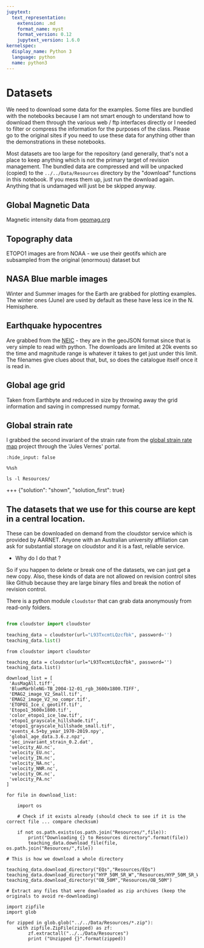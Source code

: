 ```yaml
---
jupytext:
  text_representation:
    extension: .md
    format_name: myst
    format_version: 0.12
    jupytext_version: 1.6.0
kernelspec:
  display_name: Python 3
  language: python
  name: python3
---
```


# Datasets

We need to download some data for the examples. Some files are bundled with the notebooks because I am not smart enough to understand how to download them through the various web / ftp interfaces directly or I needed to filter or compress the information for the purposes of the class. Please go to the original sites if you need to use these data for anything other than the demonstrations in these notebooks.

Most datasets are too large for the repository (and generally, that's not a place to keep anything which is not the primary target of revision management. The bundled data are compressed and will be unpacked (copied) to the `../../Data/Resources` directory by the "download" functions in this notebook. If you mess them up, just run the download again. Anything that is undamaged will just be be skipped anyway.

## Global Magnetic Data

Magnetic intensity data from [geomag.org](http://geomag.org/models/EMAG2/EMAG2_V2.tif)

## Topography data

ETOPO1 images are from NOAA - we use their geotifs which are subsampled from the original (enormous) dataset but 

## NASA Blue marble images

Winter and Summer images for the Earth are grabbed for plotting examples. The winter ones (June) are used by default as these have less ice in the N. Hemisphere. 

## Earthquake hypocentres

Are grabbed from the [NEIC](http://earthquake.usgs.gov/earthquakes/search/) - they are in the geoJSON format since that is very simple to read with python. The downloads are limited at 20k events so the time and magnitude range is whatever it takes to get just under this limit. The filenames give clues about that, but, so does the catalogue itself once it is read in.

## Global age grid 

Taken from Earthbyte and reduced in size by throwing away the grid information and saving in compressed numpy format. 

## Global strain rate

I grabbed the second invariant of the strain rate from the [global strain rate map](http://gsrm.unavco.org/intro) project through the 'Jules Vernes' portal.

```{code-cell} ipython3
:hide_input: false

%%sh

ls -l Resources/
```

+++ {"solution": "shown", "solution_first": true}

## The datasets that we use for this course are kept in a central location. 

These can be downloaded on demand from the cloudstor service which is provided by AARNET.
Anyone with an Australian university affiliation can ask for substantial storage on cloudstor
and it is a fast, reliable service.

   - Why do I do that ? 

So if you happen to delete or break one of the datasets, we can just get a new copy. Also,
these kinds of data are not allowed on revision control sites like Github because they are 
large binary files and break the notion of revision control. 

There is a python module `cloudstor` that can grab data anonymously from read-only folders.

``` python

from cloudstor import cloudstor

teaching_data = cloudstor(url="L93TxcmtLQzcfbk", password='')
teaching_data.list()

```

```{code-cell} ipython3
from cloudstor import cloudstor

teaching_data = cloudstor(url="L93TxcmtLQzcfbk", password='')
teaching_data.list()
```

```{code-cell} ipython3
download_list = [
 'AusMagAll.tiff',
 'BlueMarbleNG-TB_2004-12-01_rgb_3600x1800.TIFF',
 'EMAG2_image_V2_Small.tif',
 'EMAG2_image_V2_no_compr.tif',
 'ETOPO1_Ice_c_geotiff.tif',
 'Etopo1_3600x1800.tif',
 'color_etopo1_ice_low.tif',
 'etopo1_grayscale_hillshade.tif',
 'etopo1_grayscale_hillshade_small.tif',
 'events_4.5+by_year_1970-2019.npy',
 'global_age_data.3.6.z.npz',
 'sec_invariant_strain_0.2.dat',
 'velocity_AU.nc',
 'velocity_EU.nc',
 'velocity_IN.nc',
 'velocity_NA.nc',
 'velocity_NNR.nc',
 'velocity_OK.nc',
 'velocity_PA.nc'
]

for file in download_list:
    
    import os
    
    # Check if it exists already (should check to see if it is the correct file ... compare checksum)
    
    if not os.path.exists(os.path.join("Resources/",file)):
        print("Downloading {} to Resources directory".format(file))
        teaching_data.download_file(file, os.path.join("Resources/",file))
```

```{code-cell} ipython3
# This is how we download a whole directory

teaching_data.download_directory("EQs","Resources/EQs")
teaching_data.download_directory("HYP_50M_SR_W","Resources/HYP_50M_SR_W")
teaching_data.download_directory("OB_50M","Resources/OB_50M")
```

```{code-cell} ipython3
# Extract any files that were downloaded as zip archives (keep the originals to avoid re-downloading)

import zipfile
import glob

for zipped in glob.glob("../../Data/Resources/*.zip"):
    with zipfile.ZipFile(zipped) as zf:
        zf.extractall("../../Data/Resources")
        print ("Unzipped {}".format(zipped))
```

```{code-cell} ipython3

```
